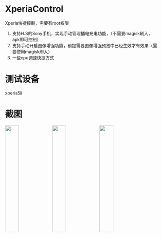 # XperiaControl
Xperia快捷控制，需要有root权限
1. 支持H.S的Sony手机，实现手动管理插电充电功能，（不需要magisk刷入，apk即可控制）
2. 支持手动开启图像增强功能，前提需要图像增强预览中已经生效才有效果（需要使用magisk刷入）
3. 一些cpu调速快捷方式

# 测试设备
xperia5ii

# 截图
<img style="width:30%;" src="https://user-images.githubusercontent.com/11493797/170633394-019e74c7-456a-4201-acf1-975bb77b9af2.png" />
<img style="width:30%;" src="https://user-images.githubusercontent.com/11493797/170634650-04255fc0-8326-4d7f-be45-04f26c924a75.png" />
<img style="width:30%;" src="https://user-images.githubusercontent.com/11493797/170634661-0ccc49a3-a78b-4850-9b49-db062fa620a8.png" />

